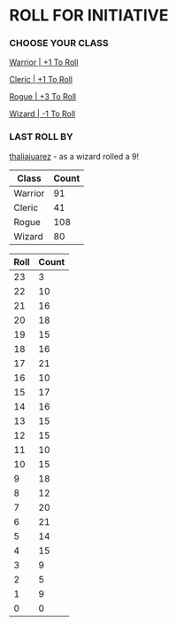 # ROLL FOR INITIATIVE
### CHOOSE YOUR CLASS

[Warrior | +1 To Roll](https://github.com/benjaminsampica/benjaminsampica/issues/new?title=roll%7Cwarrior&body=Just+click+%27Submit+new+issue%27.)

[Cleric | +1 To Roll](https://github.com/benjaminsampica/benjaminsampica/issues/new?title=roll%7Ccleric&body=Just+click+%27Submit+new+issue%27.)

[Rogue | +3 To Roll](https://github.com/benjaminsampica/benjaminsampica/issues/new?title=roll%7Crogue&body=Just+click+%27Submit+new+issue%27.)

[Wizard | -1 To Roll](https://github.com/benjaminsampica/benjaminsampica/issues/new?title=roll%7Cwizard&body=Just+click+%27Submit+new+issue%27.)
### LAST ROLL BY
[thaliajuarez](https://www.github.com/thaliajuarez) - as a wizard rolled a 9!

|Class|Count|
|-|-|
|Warrior|91|
|Cleric|41|
|Rogue|108|
|Wizard|80|

|Roll|Count|
|-|-|
|23|3
|22|10
|21|16
|20|18
|19|15
|18|16
|17|21
|16|10
|15|17
|14|16
|13|15
|12|15
|11|10
|10|15
|9|18
|8|12
|7|20
|6|21
|5|14
|4|15
|3|9
|2|5
|1|9
|0|0
